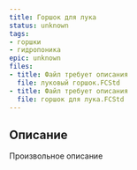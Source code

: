 ```yaml
---
title: Горшок для лука
status: unknown
tags:
- горшки
- гидропоника
epic: unknown
files:
- title: Файл требует описания
  file: луковый горшок.FCStd
- title: Файл требует описания
  file: горшок для лука.FCStd
---
```



## Описание

Произвольное описание
